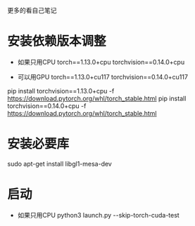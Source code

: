 
更多的看自己笔记

# 安装依赖版本调整
- 如果只用CPU
torch==1.13.0+cpu
torchvision==0.14.0+cpu

- 可以用GPU
torch==1.13.0+cu117
torchvision==0.14.0+cu117

pip install torchvision==1.13.0+cpu -f https://download.pytorch.org/whl/torch_stable.html
pip install torchvision==0.14.0+cpu -f https://download.pytorch.org/whl/torch_stable.html

# 安装必要库
sudo apt-get install libgl1-mesa-dev

# 启动
- 如果只用CPU
python3 launch.py --skip-torch-cuda-test